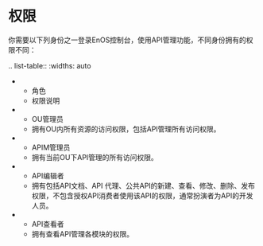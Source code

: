 # 权限

你需要以下列身份之一登录EnOS控制台，使用API管理功能，不同身份拥有的权限不同：

.. list-table::
   :widths: auto

   * - 角色
     - 权限说明
   * - OU管理员
     - 拥有OU内所有资源的访问权限，包括API管理所有访问权限。 
   * - APIM管理员
     - 拥有当前OU下API管理的所有访问权限。
   * - API编辑者
     - 拥有包括API文档、API 代理、公共API的新建、查看、修改、删除、发布权限，不包含授权API消费者使用该API的权限，通常扮演者为API的开发人员。
   * - API查看者
     - 拥有查看API管理各模块的权限。

<!--end-->
